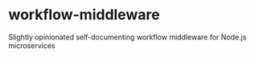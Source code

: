 # workflow-middleware
Slightly opinionated self-documenting workflow middleware for Node.js microservices
